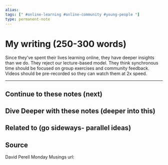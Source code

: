 ```yaml
---
alias: 
tags: [" #online-learning #online-community #young-people "]
type: permanent-note
---
```


# My writing (250-300 words)

Since they’ve spent their lives learning online, they have deeper insights than we do. They reject our lecture-based model. They think synchronous time should be focused on group exercises and community feedback. Videos should be pre-recorded so they can watch them at 2x speed.

---
## Continue to these notes (next)

## Dive Deeper with these notes (deeper into this)
		
## Related to (go sideways- parallel ideas)
	
## Source
David Perell
Monday Musings
url: 